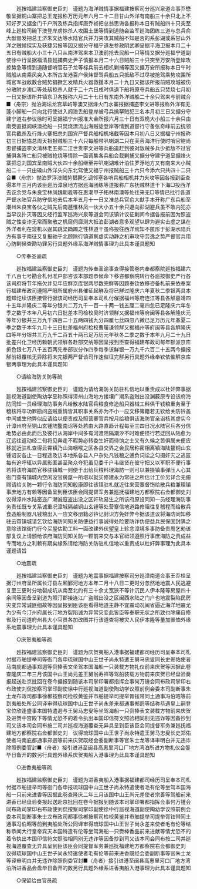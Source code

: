<!-- { "loadSidebar": true } -->
　　廵按福建监察御史臣刘　谨题为海洋贼情事据福建按察司分廵兴泉道佥事乔懋敬呈据铜山寨把总王宠报称万历元年六月二十二日甘山外洋有南船三十余只北上不知好歹又据金门千户所及练兵指挥唐乔祯把总翁思诲各报称本日有贼船四十只突至峰上廵检司碗下澳登岸虏掠杀人攻围土堡等情到道随会监军廵海团练三道与总兵俞大猷督发把总王济朱文达等水陆官兵并力夹攻其贼船不知是否的系彭湖或系甘山外洋之贼候探实及获捷另报等因又据分守福宁道左参政阴武卿呈据平海卫报本月二十五日有贼船大小三十八只从南洋驾来本卫澳前抢去民船一只等情又据分廵福宁道副使徐中行呈据福清县廵捕典史尹子慎报本月二十六日贼船三十只突至万安所登岸攻掠势急等情到道随督哨官石子龙等标兵前去相机剿捕等因又据万安所报称本日午时贼船从南乘风突入本所古龙港百户侯炜督驾兵船五只抵敌不过尽被抢驾乘势攻围所城官军战敌数合贼势猖獗乞发精兵火器救援本月二十九日又据该所报前贼攻城被伤分散附乡澳口等处刼掠杀人就于二十六日戌时俱退下船将原夺兵船五只焚烧七月初一日又据该所并镇东卫各报称六月二十七日有东南外洋贼船二十余只驾来与前贼合■〈舟宗〉抛泊海坛龙宫草屿等澳又据烽火门水寨报据捕盗李文进等报称外洋有无蓬小脚船一只向北行使进入闾澳丢船登岸被弓兵擒拏贼犯三名本月初三日又据分守建宁道右参议徐时可呈据福宁州报准大金所报六月三十日有双桅大小船三十余只由南茭直抵闾峡澳抢船一只焚烧漂流出海贼徒登岸等情到道督行守备张奇峰前去统领官兵截杀及行烽火寨把总刘国宾严督兵船相机堵截等因本月初八日又据福宁州报称初三日据恊总周天祖报贼船三十六只每船带叭喇湖二只在芙蓉海洋行使时哨官鲍尚忠督捕盗李文清林老五郑二江世贵李文进等兵船追赶到彼对敌贼多兵少抵敌不过官捕俱各阵亡船只被贼抢烧等情除一面调集各兵船会截剿捕又据分守建宁道呈据烽火寨把总刘国宾呈南贼大伙四十余船继至并叭喇湖难计泊住罗浮地方又有南来大小贼船二十一只由磉山外洋头向东北驾使又福宁州报贼船三十六只今添六只共四十二只合■〈舟宗〉抛泊罗浮澳贼势猖獗乞调邻塞各哨兵船相机并力夹攻等因各报到臣查得本年三月内该臣廵历漳泉地方据廵海团练等道报称广东抚贼林道干下海□投西洋去讫余党与朱良宝林凤魏朝羲等在惠潮甲子柘林南澳等处往来无□等情已批行各道严督水陆官兵防守信地去后本年五月十一日又准总兵官俞大猷手本开称广东兵船至潮州朱良宝各伙之贼先后南遯惟林凤一伙大小五十余只遯向彭湖避兵虽不敢内犯亦当早议扑灭等因又经行监军廵海兴泉等道会同该镇计议征剿间今据各报前因为照盗贼之性变诈无常而聚散之机窥伺靡测大抵泊彭湖者意多观望以肆为避实击虚之谋在外洋者利在窥机以逞其跳梁蹢躅之性林道干虽称投往西洋焉知不匿形于彭湖水陆兵方有事于南征又复报驰于北顾除行镇道察虚实动静之机审攻守劳逸之势严督官兵用心防剿候查勘功罪另行具题外缘系海洋贼情事理为此具本谨具题知 

　　○传奉圣谕疏 

　　廵按福建监察御史臣刘　谨题为传奉圣谕事查得接管卷内奉都察院廵按福建六千八百七号勘合札付准户部咨该本部题恭候命下移咨都察院转行各廵按御史严行各该司府将节年拖欠并见年应觧京库银两尽数完觧等因题奉钦依移咨备札前来依奉案行福建布政司遵照严限所属府州县催征起觧及将已觧过隆庆六年夏秋二季银两具本题知讫续该臣接管行据该司经历司呈奉本司札付催据福州等府连江等县各觧嘉靖四十五年并隆庆二等年分银共二万九千一百一十两一钱五厘二毫四忽已足隆庆六年冬季之数于本年八月初六日批差本司检校吴时济领觧又据福州等府闽等县各解隆庆元等年分银共三万九千四百二十五两四钱九分四厘七丝四忽八微已足万历元年春夏二季之数于本年九月十三日批差福州府检校曹履谦领觧又据福州等府闽等县各觧隆庆四等年分银共三万九千二百五十两已足万历元年秋冬二季之数于本年九月二十九日批差兴化卫经历赖朝武领觧各赴部交纳等因呈报到臣查得福建布政司每年额派京库折色银七万八千五百两先奉部议分作四季每季该觧银一万九千六百二十五两今据报觧前银覆核无异除将未完银两严督该司作速催征完觧另行具题外缘奉钦依催觧京库银两事理为此具本谨具题知 

　　○请给海防关防等疏 

　　廵按福建监察御史臣刘　谨题为请给海防关防驻札信地以重责成以杜奸弊事据廵视海道副使陶幼学呈称照得漳州山海地方接壤广潮系盗贼出没渊薮原专设该府海防同知一员经理海防事务凡给散水陆官兵粮食修造船只器械工料俱干钱粮重务至于稽核将卒功罪勘问盗贼重情皆其职事关系亦为不小一应文移簿籍若无钦给关防钤盖中间或生他弊似应请给以便责成及照营寨官兵按月给粮俱该海防官亲诣核其虚实今计漳州府至铜山玄锺陆鳌南诏等处若由大路直趋计程每至三四日况水陆官兵各分信地势必由此而后及彼行从海岸中间多有河渡阻隔潮汐不时难便径行若迂回从陆愈为辽远往返动经二旬将见奔走不暇势必转委生奸而待饷之士又有久候之苦俱属未便应移就近驻札查得云霄镇乃山海咽喉之区各县交界之会民居称密相离镇海陆鳌铜山玄锺诏安各止一日程途及访本地系各县人户杂处凡钱粮之逋负词讼之勾摄奸宄之逃匿每有追呼辄以异属影匿甚至聚众夺犯虽见委千户韦继贤在彼守把又以军职不便行事若将该府海防官移驻镇城一则便于出给兵粮料理海防一则可以兼摄镇事弹压人心其衙门查有镇城内空闲没官房屋一所堪以就买修建永为常驻之所估计工价另详合无俯赐请给关防一颗行令海防同知殷康即往该镇驻札就近往来营寨督饬给散兵粮兼理镇事庶地方有赖等因备呈到臣该臣会同提督军务兼廵抚福建地方都察院右佥都御史刘　议得漳州水陆密迩广潮诚寇盗出没之区奸轨易生之所该府原设同知一员经理海防事务责任既专关系诚重况漳城隔越铜山玄锺等处营寨信地道路修阻往复稽程而给散兵食造船制器凡钱粮出入一应文移册籍必钤记封识方免奸弊今据该道议将海防同知移驻云霄镇城请乞钦给海防同知关防便益行事诚得处险要防诈伪便益兵民保固封隅之意除该馆衙门行今买屋估勘工料一面改建外伏望皇上轸念漳境多事防备贵周乞勑该部复议上请颁给该府海防同知关防一颗前来交与本官祗领遵照行事庶海防之责成益专而地方之利赖有期矣缘系请给海防关防驻札信地以重责成以杜奸弊事理为此具本谨题请旨 

　　○地震疏 

　　廵按福建监察御史臣刘　谨题为地震事据福建按察司分廵漳南道佥事王乔桂呈据汀州府呈所属长汀县左厢鄞河地方本年二月十八日二更时分忽然地地震人民逃避复至三更时分地裂成坑从南至北约有三十余丈宽狭不等计沉民人伊本隆等房屋四十余间等因备呈到道为照汀郡接连江广盗贼出没之区闽西水陆之门户也地震裂陷民房灾变异常诚匪细故等因呈报到臣该臣看得地道主静不宜震动况闽省逼近海洋地震尤为少有今汀州府属长汀地方裂陷诚为异常灾变此皆臣等奉职无状之所致也除痛自修省及行司道府州县大小官员各加改图并行该道查将被灾人民伊本隆等量加赈恤外缘系地震事理为此具本谨具题知 

　　○庆贺夷船等疏 

　　廵按福建监察御史臣刘　谨题为庆贺夷船入港事据福建都司经历司呈奉本司札付据市舶提举司等衙门各申琉球国中山王世子尚永特遣王舅马忠叟同长史郑佑使者马南庇都通事郑迵等赍捧表文坐驾本国海船一只装载方物礼仪前来庆贺等因据此卷查隆庆二年三月该国中山王尚元差王舅翁寿祥等驾船装载方物前来庆贺已经盘验奏报起送赴京批回在卷今据报到随该本司掌印署都指挥佥事何万锺会同布政司掌印右布政使刘侃按察司掌印副使徐中行廵视海道副使陶幼学议照前例会委本司副断事朱士龙布政司都事徐郴按察司检校黄鉴并市舶提举司提举胥铉带同土通事冯伯昭等前到夷船处所公同译审得琉球国中山王世子尚永差来都通事郑迵等结称恭遇皇上嗣登宝位欣逢盛事本国特遣迵与王舅马忠叟等坐驾海船一只赍捧表文装载方物前来庆贺及进贺中宫殿下等情尤恐不的着令执出本国印信符文照验相同别无违诈等因备抄到司又该本司会同布按二司并廵视海道覆查无异具呈到臣该臣会同提督军务兼廵抚福建地方都察院右佥都御史刘　议得琉球国中山王世子尚永特遣王舅马忠叟长史郑佑使者马南庇都通事郑迵等前来庆贺既经会委副断事等官朱士龙等译审明白并无违诈除照例委官封■〈舟者〉接引进港至闽县高惠里河口厂地方湾泊所进方物礼仪会鎜毕日备开的数另行具题外缘系庆贺夷船入港事理为此具本谨具题知 

　　○进香夷船等疏 

　　廵按福建监察御史臣刘　谨题为进香夷船入港事据福建都司经历司呈奉本司札付据市舶提举司等衙门各申报琉球国中山王世子尚永特遣使者毛有伦等坐驾本国海船一只前来进香等因据此卷查隆庆二年三月该国中山王尚元差使者宗善等驾船前来进香已经盘验奏报起送赴京批回在卷今据报到随该本司掌印署都指挥佥事何万锺会同布政司掌印右布政使刘侃按察司掌印副使徐中行廵视海道副使陶幼学议照前例会委本司副断事朱士龙布政司都事徐郴按察司检校黄鉴并市舶提举司提举胥铉带同土通事冯伯昭等前到夷船处所公同译审得琉球国中山王世子尚永差来使者毛有伦等结称恭闻大行皇帝宾天本国特遣有伦等坐驾海船一只赍棒香品前来进献等情尤恐不的着令执出本国印信符文照验相同别无违诈等因备抄到司又该本司会同布按二司并廵视海道覆查无异具呈到臣该臣会同提督军务兼廵抚福建地方都察院右佥都御史刘　议得琉球国中山王世子尚永特遣使者毛有伦等前来进香既经会委副断事等官朱士龙等译审明白并无违诈除照例委官封■〈舟者〉接引进港至闽县高惠里河口厂地方湾泊所进香品会盘毕日备开的数另行具题外缘系进香夷船入港事理为此具本谨具题知 

　　○保留给由官员疏 

